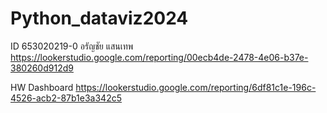 # Python_dataviz2024
ID 653020219-0 อรัญชัย แสนเทพ
https://lookerstudio.google.com/reporting/00ecb4de-2478-4e06-b37e-380260d912d9

HW Dashboard
https://lookerstudio.google.com/reporting/6df81c1e-196c-4526-acb2-87b1e3a342c5
